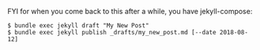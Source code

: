 FYI for when you come back to this after a while, you have jekyll-compose:
```
$ bundle exec jekyll draft "My New Post"
$ bundle exec jekyll publish _drafts/my_new_post.md [--date 2018-08-12]
```
